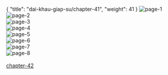 { "title": "dai-khau-giap-su/chapter-41", "weight": 41 }
<img src="dai-khau-giap-su_0041_01-d72f5a5fa74ee7a5cb98a0bfb33f227d.webp" alt="page-1" origin="http://1.bp.blogspot.com/-9AP3AaPA8-I/WgpsExrC9aI/AAAAAAAAi0s/9v1UKLPgz-Q9A3uAJ76-Mxn0Hyt46q2EgCLcBGAs/s1600/1.jpg?imgmax=0"><br/>
<img src="dai-khau-giap-su_0041_02-58a58fc3a8f1809d81ab3c622ef97faa.webp" alt="page-2" origin="http://1.bp.blogspot.com/-gCKK-c1m4Ko/WgpsEwShm-I/AAAAAAAAi0w/ZtUeqo4D2CcLrNRoulux-55IOpeHYTIJgCLcBGAs/s1600/2.jpg?imgmax=0"><br/>
<img src="dai-khau-giap-su_0041_03-c7145eda3b380b7f6f967fc16fa70e68.webp" alt="page-3" origin="http://1.bp.blogspot.com/-X7C5Duf6fAE/WgpsFoD8TtI/AAAAAAAAi04/4F2yrQG89NgY0CnLyWZIqkhGAr0wIUvEwCLcBGAs/s1600/3.jpg?imgmax=0"><br/>
<img src="dai-khau-giap-su_0041_04-be9af64ba57c34a7780e5b727733106b.webp" alt="page-4" origin="http://1.bp.blogspot.com/-V09-F_R61qQ/WgpsFjcnhGI/AAAAAAAAi08/NHCBRhyJwwABfNj-qQfoPjOZ3G6rRWYYACLcBGAs/s1600/4.jpg?imgmax=0"><br/>
<img src="dai-khau-giap-su_0041_05-9c87fe53334a9551a592879ee0b970c4.webp" alt="page-5" origin="http://1.bp.blogspot.com/-G1O-7J4V2mY/WgpsGKJ_PEI/AAAAAAAAi1A/_GkOvlTJjIoi2Hn-XZblZq9kEmFjegFlQCLcBGAs/s1600/5.jpg?imgmax=0"><br/>
<img src="dai-khau-giap-su_0041_06-69d4b9cad4a99148cda417b6944e3eac.webp" alt="page-6" origin="http://1.bp.blogspot.com/-W0XE5_6jmjM/WgpsGGqjw9I/AAAAAAAAi1E/KhHfWdIHV9UaqQKbUt_7XoJEtgXQNejlwCLcBGAs/s1600/6.jpg?imgmax=0"><br/>
<img src="dai-khau-giap-su_0041_07-8c573f52aaaed8db492879e7c3b304fe.webp" alt="page-7" origin="http://1.bp.blogspot.com/-veTjr53sTWw/WgpsGht1YtI/AAAAAAAAi1I/nnQ8VCFrvAQxTPrCR39FktYubs9nDWSwQCLcBGAs/s1600/7.jpg?imgmax=0"><br/>
<img src="dai-khau-giap-su_0041_08-42236605068f2999797ebb5fbd0d6f71.webp" alt="page-8" origin="http://1.bp.blogspot.com/-XlXgMDzHCm4/WgpsGyKemlI/AAAAAAAAi1M/ZKr5ebnJMCgmVLaNqU-iFuYnlxLyeLHrACLcBGAs/s1600/8.jpg?imgmax=0"><br/>
<br/><a class="nextchap" href="/dai-khau-giap-su/chapter-42">chapter-42</a>
